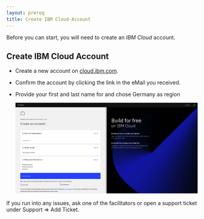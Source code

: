 ```yaml
---
layout: prereq
title: Create IBM Cloud-Account
---
```


Before you can start, you will need to create an _IBM Cloud_ account.

## Create IBM Cloud Account

* Create a new account on [cloud.ibm.com](https://cloud.ibm.com).

* Confirm the account by clicking the link in the eMail you received.

* Provide your first and last name for and chose Germany as region

  ![Create Organization](create-account.png)

If you run into any issues, ask one of the facilitators or open a support ticket under Support => Add Ticket.
